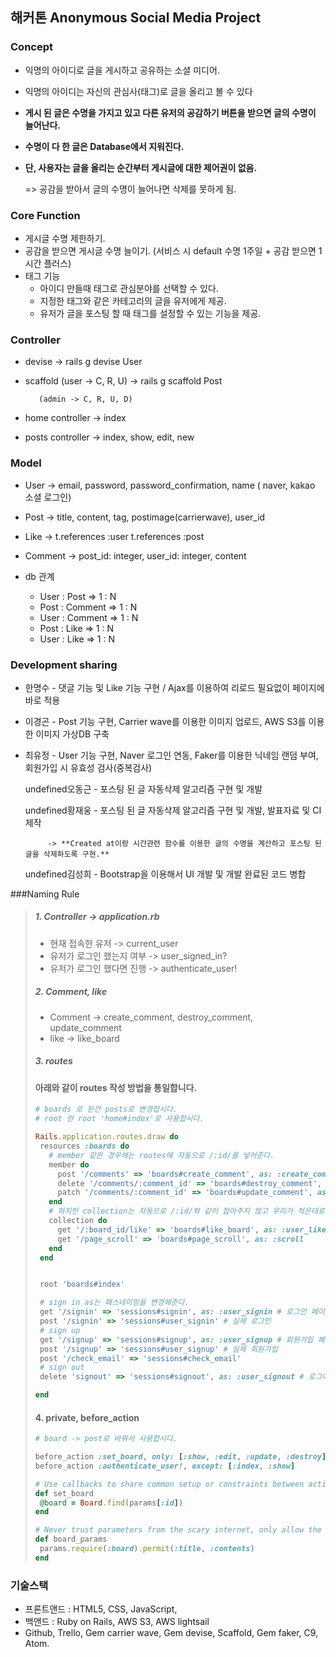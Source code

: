 ## 해커톤 Anonymous Social Media Project 

### Concept

  * 익명의 아이디로 글을 게시하고 공유하는 소셜 미디어.

  * 익명의 아이디는 자신의 관심사(태그)로 글을 올리고 볼 수 있다

  * **게시 된 글은 수명을 가지고 있고 다른 유저의 공감하기 버튼을 받으면 글의 수명이 늘어난다.**

  * **수명이 다 한 글은 Database에서 지워진다.** 

  * **단, 사용자는 글을 올리는 순간부터 게시글에 대한 제어권이 없음.**

    => 공감을 받아서 글의 수명이 늘어나면 삭제를 못하게 됨.

### Core Function

* 게시글 수명 제한하기.
* 공감을 받으면 게시글 수명 늘이기. (서비스 시 default 수명 1주일 + 공감 받으면 1시간 플러스)
* 태그 기능
  * 아이디 만들때 태그로 관심분야를 선택할 수 있다.
  * 지정한 태그와 같은 카테고리의 글을 유저에게 제공.
  * 유저가 글을 포스팅 할 때 태그를 설정할 수 있는 기능을 제공.

### Controller 

* devise -> rails g devise User

* scaffold (user -> C, R, U) -> rails g scaffold Post 

         (admin -> C, R, U, D)

* home controller -> index

* posts controller -> index, show, edit, new 

### Model 

* User -> email, password, password_confirmation, name ( naver, kakao 소셜 로그인)
* Post -> title, content, tag, postimage(carrierwave), user_id
* Like ->   t.references :user  t.references :post
* Comment -> post_id: integer, user_id: integer, content


* db 관계

  * User : Post => 1 : N
  * Post : Comment => 1 : N
  * User : Comment => 1 : N
  * Post : Like => 1 : N
  * User : Like => 1 : N


### Development sharing

- 한명수 - 댓글 기능 및 Like 기능 구현 / Ajax를 이용하여 리로드 필요없이 페이지에 바로 적용

- 이경곤 - Post 기능 구현, Carrier wave를 이용한 이미지 업로드, AWS S3를 이용한 이미지 가상DB 구축

- 최유정 - User 기능 구현, Naver 로그인 연동, Faker를 이용한 닉네임 랜덤 부여, 회원가입 시 유효성 검사(중복검사)

  undefined오동근 - 포스팅 된 글 자동삭제 알고리즘 구현 및 개발

  undefined황재웅 - 포스팅 된 글 자동삭제 알고리즘 구현 및 개발, 발표자료 및 CI 제작

           -> **Created at이랑 시간관련 함수를 이용한 글의 수명을 계산하고 포스팅 된 글을 삭제하도록 구현.**

  undefined김성희 - Bootstrap을 이용해서 UI 개발 및 개발 완료된 코드 병합

###Naming Rule

>##### 1. Controller -> application.rb
>
>- 현재 접속한 유저 -> current_user
>- 유저가 로그인 했는지 여부 -> user_signed_in?
>- 유저가 로그인 했다면 진행 -> authenticate_user!
>
>##### 2. Comment, like
>
>- Comment -> create_comment, destroy_comment, update_comment
>- like -> like_board
>
> ##### 3. routes
>
>#### 아래와 같이 routes 작성 방법을 통일합니다.
>
>```ruby
># boards 로 된건 posts로 변경합시다.
># root 만 root 'home#index'로 사용합시다.
>
>Rails.application.routes.draw do
>  resources :boards do
>    # member 같은 경우에는 routes에 자동으로 /:id/를 넣어준다.
>    member do
>      post '/comments' => 'boards#create_comment', as: :create_comment_to
>      delete '/comments/:comment_id' => 'boards#destroy_comment', as: :destroy_comment_to
>      patch '/comments/:comment_id' => 'boards#update_comment', as: :update_comment_to
>    end
>    # 하지만 collection는 자동으로 /:id/와 같이 잡아주지 않고 우리가 적은대로 만들어짐.
>    collection do
>      get '/:board_id/like' => 'boards#like_board', as: :user_like
>      get '/page_scroll' => 'boards#page_scroll', as: :scroll
>    end
>  end
>
>
>  root 'boards#index'
>
>  # sign in as는 패스네이밍을 변경해준다.
>  get '/signin' => 'sessions#signin', as: :user_signin # 로그인 페이지
>  post '/signin' => 'sessions#user_signin' # 실제 로그인
>  # sign up
>  get '/signup' => 'sessions#signup', as: :user_signup # 회원가입 페이지
>  post '/signup' => 'sessions#user_signup' # 실제 회원가입
>  post '/check_email' => 'sessions#check_email'
>  # sign out
>  delete 'signout' => 'sessions#signout', as: :user_signout # 로그아웃
>
>end
>```
>
>#### 4. private, before_action 
>
>```ruby
># board -> post로 바꿔서 사용합시다.
>
>before_action :set_board, only: [:show, :edit, :update, :destroy]
>before_action :authenticate_user!, except: [:index, :show]
>
># Use callbacks to share common setup or constraints between actions.
>def set_board
>  @board = Board.find(params[:id])
>end
>
># Never trust parameters from the scary internet, only allow the white list through.
>def board_params
>  params.require(:board).permit(:title, :contents)
>end
>
>```
>



### 기술스택

- 프론트앤드 : HTML5, CSS, JavaScript, 
- 백앤드 : Ruby on Rails, AWS S3, AWS lightsail
- Github, Trello, Gem carrier wave, Gem devise, Scaffold, Gem faker, C9, Atom.

